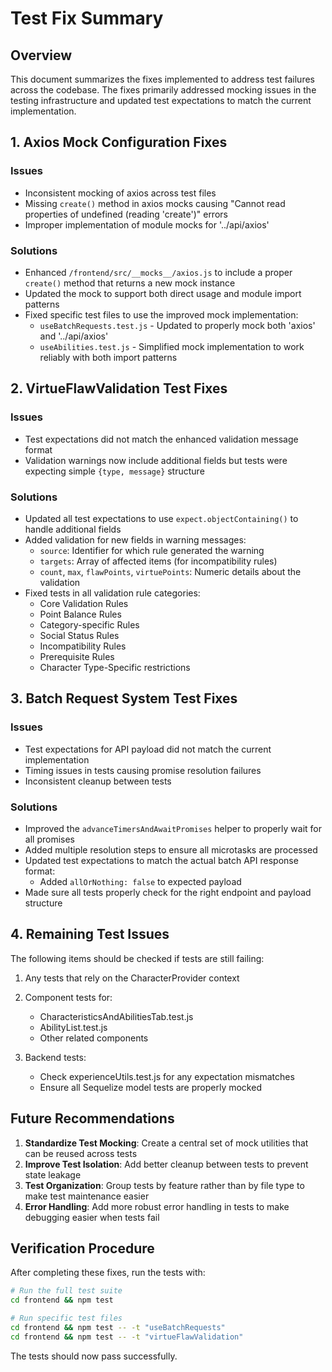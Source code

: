 # Test Fix Summary

## Overview
This document summarizes the fixes implemented to address test failures across the codebase. The fixes primarily addressed mocking issues in the testing infrastructure and updated test expectations to match the current implementation.

## 1. Axios Mock Configuration Fixes

### Issues
- Inconsistent mocking of axios across test files
- Missing `create()` method in axios mocks causing "Cannot read properties of undefined (reading 'create')" errors
- Improper implementation of module mocks for '../api/axios'

### Solutions
- Enhanced `/frontend/src/__mocks__/axios.js` to include a proper `create()` method that returns a new mock instance
- Updated the mock to support both direct usage and module import patterns
- Fixed specific test files to use the improved mock implementation:
  - `useBatchRequests.test.js` - Updated to properly mock both 'axios' and '../api/axios'
  - `useAbilities.test.js` - Simplified mock implementation to work reliably with both import patterns

## 2. VirtueFlawValidation Test Fixes

### Issues
- Test expectations did not match the enhanced validation message format
- Validation warnings now include additional fields but tests were expecting simple `{type, message}` structure

### Solutions
- Updated all test expectations to use `expect.objectContaining()` to handle additional fields
- Added validation for new fields in warning messages:
  - `source`: Identifier for which rule generated the warning
  - `targets`: Array of affected items (for incompatibility rules)
  - `count`, `max`, `flawPoints`, `virtuePoints`: Numeric details about the validation
- Fixed tests in all validation rule categories:
  - Core Validation Rules
  - Point Balance Rules
  - Category-specific Rules
  - Social Status Rules
  - Incompatibility Rules
  - Prerequisite Rules
  - Character Type-Specific restrictions

## 3. Batch Request System Test Fixes

### Issues
- Test expectations for API payload did not match the current implementation
- Timing issues in tests causing promise resolution failures
- Inconsistent cleanup between tests

### Solutions
- Improved the `advanceTimersAndAwaitPromises` helper to properly wait for all promises
- Added multiple resolution steps to ensure all microtasks are processed
- Updated test expectations to match the actual batch API response format:
  - Added `allOrNothing: false` to expected payload
- Made sure all tests properly check for the right endpoint and payload structure

## 4. Remaining Test Issues

The following items should be checked if tests are still failing:

1. Any tests that rely on the CharacterProvider context
2. Component tests for:
   - CharacteristicsAndAbilitiesTab.test.js
   - AbilityList.test.js
   - Other related components

3. Backend tests:
   - Check experienceUtils.test.js for any expectation mismatches
   - Ensure all Sequelize model tests are properly mocked

## Future Recommendations

1. **Standardize Test Mocking**: Create a central set of mock utilities that can be reused across tests
2. **Improve Test Isolation**: Add better cleanup between tests to prevent state leakage
3. **Test Organization**: Group tests by feature rather than by file type to make test maintenance easier
4. **Error Handling**: Add more robust error handling in tests to make debugging easier when tests fail

## Verification Procedure

After completing these fixes, run the tests with:

```sh
# Run the full test suite
cd frontend && npm test

# Run specific test files
cd frontend && npm test -- -t "useBatchRequests"
cd frontend && npm test -- -t "virtueFlawValidation"
```

The tests should now pass successfully.